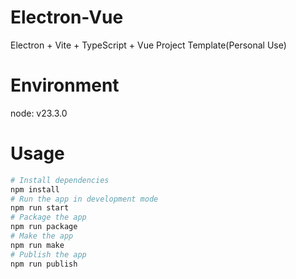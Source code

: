 # Electron-Vue

Electron + Vite + TypeScript + Vue Project Template(Personal Use)

# Environment

node: v23.3.0

# Usage

```sh
# Install dependencies
npm install
# Run the app in development mode
npm run start
# Package the app
npm run package
# Make the app
npm run make
# Publish the app
npm run publish
```
